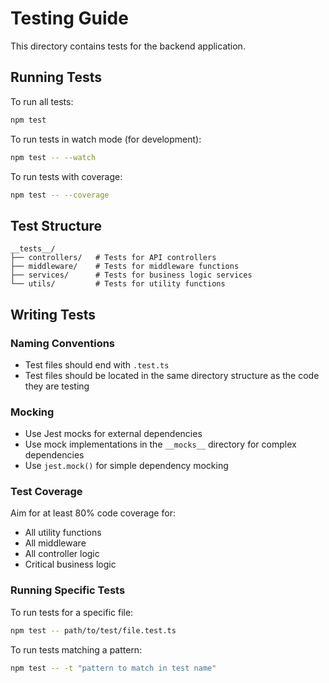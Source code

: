 # Testing Guide

This directory contains tests for the backend application.

## Running Tests

To run all tests:

```bash
npm test
```

To run tests in watch mode (for development):

```bash
npm test -- --watch
```

To run tests with coverage:

```bash
npm test -- --coverage
```

## Test Structure

```
__tests__/
├── controllers/   # Tests for API controllers
├── middleware/    # Tests for middleware functions
├── services/      # Tests for business logic services
└── utils/         # Tests for utility functions
```

## Writing Tests

### Naming Conventions

- Test files should end with `.test.ts`
- Test files should be located in the same directory structure as the code they are testing

### Mocking

- Use Jest mocks for external dependencies
- Use mock implementations in the `__mocks__` directory for complex dependencies
- Use `jest.mock()` for simple dependency mocking

### Test Coverage

Aim for at least 80% code coverage for:

- All utility functions
- All middleware
- All controller logic
- Critical business logic

### Running Specific Tests

To run tests for a specific file:

```bash
npm test -- path/to/test/file.test.ts
```

To run tests matching a pattern:

```bash
npm test -- -t "pattern to match in test name"
```